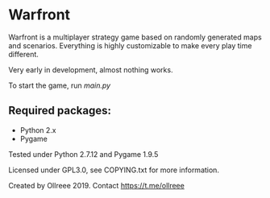 # Warfront
Warfront is a multiplayer strategy game based on randomly generated maps and scenarios.
Everything is highly customizable to make every play time different.

Very early in development, almost nothing works. 

To start the game, run _main.py_

## Required packages:
- Python 2.x
- Pygame

Tested under Python 2.7.12 and Pygame 1.9.5

Licensed under GPL3.0, see COPYING.txt for more information.

Created by Ollreee 2019.
Contact https://t.me/ollreee
